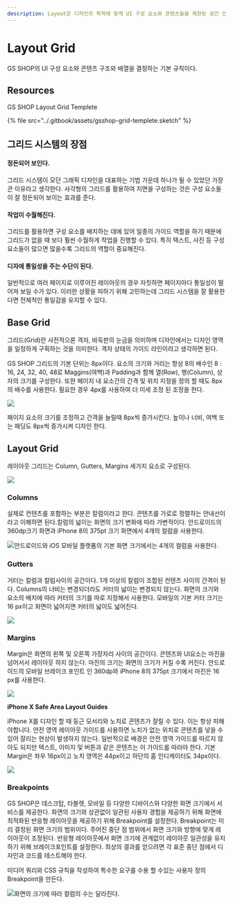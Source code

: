 ```yaml
---
description: Layout은 디자인의 목적에 맞게 UI 구성 요소와 콘텐츠들을 제한된 공간 안에 효율적으로 배치하는 것이다.
---
```


# Layout Grid

 GS SHOP의  UI 구성 요소와 콘텐츠 구조와 배열을 결정하는 기본 규칙이다. 

## Resources

GS SHOP Layout Grid Templete

{% file src="../.gitbook/assets/gsshop-grid-templete.sketch" %}

## **그리드** **시스템의** **장점**

#### **정돈되어 보인다.**

그리드 시스템이 모던 그래픽 디자인을 대표하는 기법 가운데 하나가 될 수 있었던 가장 큰 이유라고 생각한다. 사각형의 그리드를 활용하여 지면을 구성하는 것은 구성 요소들이 잘 정돈되어 보이는 효과를 준다.

#### **작업이 수월해진다.**

그리드를 활용하면 구성 요소를 배치하는 데에 있어 일종의 가이드 역할을 하기 때문에 그리드가 없을 때 보다 훨씬 수월하게 작업을 진행할 수 있다. 특히 텍스트, 사진 등 구성 요소들이 많으면 많을수록 그리드의 역할이 중요해진다.

#### **디자에 통일성을 주는 수단이 된다.**

일반적으로 여러 페이지로 이루어진 레이아웃의 경우 자칫하면 페이지마다 통일성이 떨어져 보일 수가 있다.  이러한 상황을 피하기 위해 고민하는데 그리드 시스템을 잘 활용한다면 전체적인 통일감을 유지할 수 있다.

## **Base Grid**

그리드\(Grid\)란 사전적으론 격자, 바둑판의 눈금을 의미하며 디자인에서는 디자인 영역을 일정하게 구획하는 것을 의미한다. 격자 상태의 가이드 라인이라고 생각하면 된다. 

GS SHOP 그리드의 기본 단위는 8px이다. 요소의 크기와 거리는 항상 8의 배수인 8 : 16, 24, 32, 40, 48로 Maggins\(여백\)과 Padding과 함께 열\(Row\), 행\(Column\), 상자의 크기를 구성한다. 또한 페이지 내 요소간의 간격 및 위치 지정을 정의 할 때도 8px의 배수를 사용한다. 필요한 경우 4px를 사용하여 더 미세 조정 된 조정을 한다.

![](../.gitbook/assets/image%20%2883%29.png)

페이지 요소의 크기를 조정하고 간격을 늘릴때 8px씩 증가시킨다. 높이나 너비, 여백 또는 패딩도 8px씩 증가시켜 디자인 한다.

## Layout Grid

레이아웃 그리드는 Column, Gutters, Margins 세가지 요소로 구성된다.

![](../.gitbook/assets/image%20%28184%29.png)

### Columns

실제로 컨텐츠를 포함하는 부분은 칼럼이라고 한다. 콘텐츠를 가로로 정렬하는 안내선이라고 이해하면 된다.칼럼의 넓이는 화면의 크기 변화에 따라 가변적이다. 안드로이드의 360dp크기 화면과  iPhone 8의 375pt 크기 화면에서 4개의 컬럼을 사용한다.

![&#xC548;&#xB4DC;&#xB85C;&#xC774;&#xB4DC;&#xC640; iOS &#xBAA8;&#xBC14;&#xC77C; &#xD50C;&#xB7AB;&#xD3FC;&#xC758; &#xAE30;&#xBCF8; &#xD654;&#xBA74; &#xD06C;&#xAE30;&#xC5D0;&#xC11C;&#xB294; 4&#xAC1C;&#xC758; &#xCEEC;&#xB7FC;&#xC744; &#xC0AC;&#xC6A9;&#xD55C;&#xB2E4;.](../.gitbook/assets/image%20%28125%29.png)

### Gutters

거터는 칼럼과 칼럼사이의 공간이다. 1개 이상의 칼럼이 조합된 컨텐츠 사이의 간격이 된다. Columns의 너비는 변경되더라도 커터의 넓이는 변경되지 않는다. 화면의 크기와 요소의 배치에 따라 커터의 크기를 따로 지정해서 사용한다. 모바일의 기본 커터 크기는 16 px이고 화면이 넓어지면 커터의 넓이도 넓어진다.

![](../.gitbook/assets/image%20%2891%29.png)

### **Margins**

Margin은 화면의 왼쪽 및 오른쪽 가장자리 사이의 공간이다. 콘텐츠와 UI요소는 마진을 넘어서서 레이아웃 하지 않는다. 마진의 크기는 화면의 크기가 커질 수록 커진다. 안드로이드의 모바일 브레이크 포인트 인 360dp와 iPhone 8의 375pt 크기에서 마진은 16 px를 사용한다.

![](../.gitbook/assets/image%20%2888%29.png)

  
**iPhone X Safe Area Layout Guides**

iPhone X를 디자인 할 때 둥근 모서리와 노치로 콘텐츠가 잘릴 수 있다. 이는 항상 피해야합니다. 안전 영역 레이아웃 가이드를 사용하면 노치가 없는 위치로 콘텐츠를 넣을 수 있어 잘리는 현상이 발생하지 않는다. 일반적으로 배경은 안전 영역 가이드를 따르지 않아도 되지만 텍스트, 이미지 및 버튼과 같은 콘텐츠는 이 가이드를 따라야 한다. 기본 Margin은 좌우 16px이고 노치 영역은 44px이고 하단의 홈 인디케이터도 34px이다.

![](../.gitbook/assets/image%20%2862%29.png)



### **Breakpoints**

GS SHOP은 데스크탑, 타블렛, 모바일 등 다양한 디바이스와 다양한 화면 크기에서 서비스를 제공한다. 화면의 크기와 상관없이 일관된 사용자 경험을 제공하기 위해 화면에 최적화된 반응형 레이아웃을 제공하기 위해 Breakpoint를 설정한다. Breakpoint는 미리 결정된 화면 크기의 범위이다. 주어진 중단 점 범위에서 화면 크기와 방향에 맞게 레이아웃이 조정된다. 반응형 레이아웃에서 화면 크기에 관계없이 레이아웃 일관성을 유지하기 위해 브레이크포인트를 설정한다. 최상의 결과를 얻으려면 각 표준 중단 점에서 디자인과 코드를 테스트해야 한다.

미디어 쿼리와 CSS 규칙을 작성하여 특수한 요구를 수용 할 수있는 사용자 정의 Breakpoint을 만든다.  

![&#xD654;&#xBA74;&#xC758; &#xD06C;&#xAE30;&#xC5D0; &#xB530;&#xB77C; &#xCEEC;&#xB7FC;&#xC758; &#xC218;&#xB294; &#xB2EC;&#xB77C;&#xC9C4;&#xB2E4;.](../.gitbook/assets/image%20%28100%29.png)







